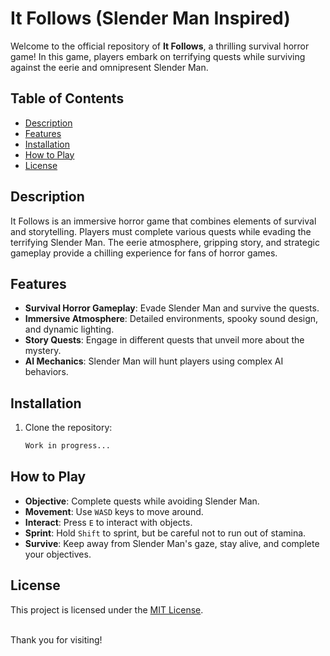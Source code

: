 # It Follows (Slender Man Inspired)
 
Welcome to the official repository of **It Follows**, a thrilling survival horror game! In this game, players embark on terrifying quests while surviving against the eerie and omnipresent Slender Man.

## Table of Contents

- [Description](#description)
- [Features](#features)
- [Installation](#installation)
- [How to Play](#how-to-play)
- [License](#license)

## Description

It Follows is an immersive horror game that combines elements of survival and storytelling. Players must complete various quests while evading the terrifying Slender Man. The eerie atmosphere, gripping story, and strategic gameplay provide a chilling experience for fans of horror games.

## Features

- **Survival Horror Gameplay**: Evade Slender Man and survive the quests.
- **Immersive Atmosphere**: Detailed environments, spooky sound design, and dynamic lighting.
- **Story Quests**: Engage in different quests that unveil more about the mystery.
- **AI Mechanics**: Slender Man will hunt players using complex AI behaviors.

## Installation

1. Clone the repository:
   ```bash
   Work in progress...
   ```

## How to Play

- **Objective**: Complete quests while avoiding Slender Man.
- **Movement**: Use `WASD` keys to move around.
- **Interact**: Press `E` to interact with objects.
- **Sprint**: Hold `Shift` to sprint, but be careful not to run out of stamina.
- **Survive**: Keep away from Slender Man's gaze, stay alive, and complete your objectives.

## License

This project is licensed under the [MIT License](LICENSE).

<br>Thank you for visiting!